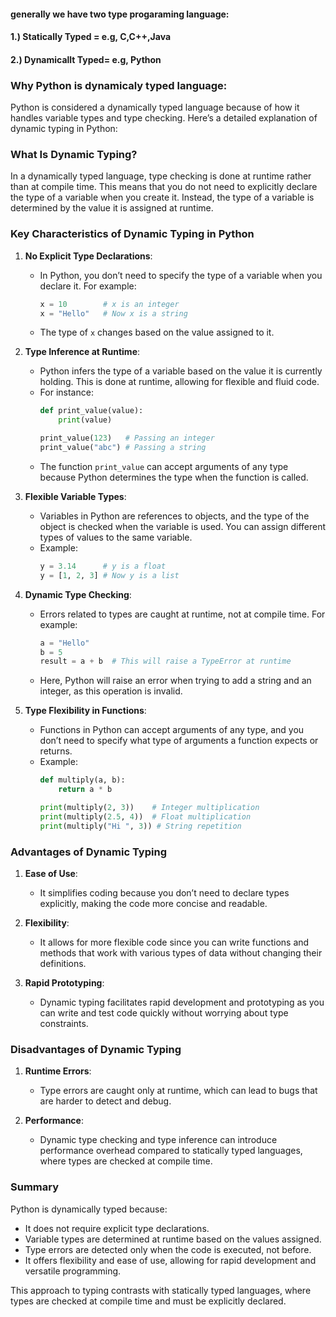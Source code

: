 #### generally we have two type progaraming language:
#### 1.) Statically Typed = e.g, C,C++,Java
####                                                   2.) Dynamicallt Typed= e.g, Python


### Why Python is dynamicaly typed language:
Python is considered a dynamically typed language because of how it handles variable types and type checking. Here’s a detailed explanation of dynamic typing in Python:

### What Is Dynamic Typing?

In a dynamically typed language, type checking is done at runtime rather than at compile time. This means that you do not need to explicitly declare the type of a variable when you create it. Instead, the type of a variable is determined by the value it is assigned at runtime.

### Key Characteristics of Dynamic Typing in Python

1. **No Explicit Type Declarations**:
   - In Python, you don’t need to specify the type of a variable when you declare it. For example:
     ```python
     x = 10        # x is an integer
     x = "Hello"   # Now x is a string
     ```
   - The type of `x` changes based on the value assigned to it.

2. **Type Inference at Runtime**:
   - Python infers the type of a variable based on the value it is currently holding. This is done at runtime, allowing for flexible and fluid code.
   - For instance:
     ```python
     def print_value(value):
         print(value)
     
     print_value(123)   # Passing an integer
     print_value("abc") # Passing a string
     ```
   - The function `print_value` can accept arguments of any type because Python determines the type when the function is called.

3. **Flexible Variable Types**:
   - Variables in Python are references to objects, and the type of the object is checked when the variable is used. You can assign different types of values to the same variable.
   - Example:
     ```python
     y = 3.14      # y is a float
     y = [1, 2, 3] # Now y is a list
     ```

4. **Dynamic Type Checking**:
   - Errors related to types are caught at runtime, not at compile time. For example:
     ```python
     a = "Hello"
     b = 5
     result = a + b  # This will raise a TypeError at runtime
     ```
   - Here, Python will raise an error when trying to add a string and an integer, as this operation is invalid.

5. **Type Flexibility in Functions**:
   - Functions in Python can accept arguments of any type, and you don’t need to specify what type of arguments a function expects or returns.
   - Example:
     ```python
     def multiply(a, b):
         return a * b
     
     print(multiply(2, 3))    # Integer multiplication
     print(multiply(2.5, 4))  # Float multiplication
     print(multiply("Hi ", 3)) # String repetition
     ```

### Advantages of Dynamic Typing

1. **Ease of Use**:
   - It simplifies coding because you don’t need to declare types explicitly, making the code more concise and readable.

2. **Flexibility**:
   - It allows for more flexible code since you can write functions and methods that work with various types of data without changing their definitions.

3. **Rapid Prototyping**:
   - Dynamic typing facilitates rapid development and prototyping as you can write and test code quickly without worrying about type constraints.

### Disadvantages of Dynamic Typing

1. **Runtime Errors**:
   - Type errors are caught only at runtime, which can lead to bugs that are harder to detect and debug.

2. **Performance**:
   - Dynamic type checking and type inference can introduce performance overhead compared to statically typed languages, where types are checked at compile time.

### Summary

Python is dynamically typed because:
- It does not require explicit type declarations.
- Variable types are determined at runtime based on the values assigned.
- Type errors are detected only when the code is executed, not before.
- It offers flexibility and ease of use, allowing for rapid development and versatile programming.

This approach to typing contrasts with statically typed languages, where types are checked at compile time and must be explicitly declared.

